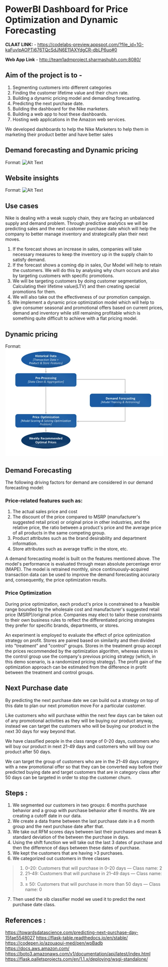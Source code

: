 # **PowerBI Dashboard for Price Optimization and Dynamic Forecasting**

**CLAAT LINK:**  - https://codelabs-preview.appspot.com/?file_id=1G-kaFuvlpAOPTi676TQcSdJN6E11AXYdgCR-dbLP6uo#0

**Web App Link** - http://team1admproject.sharmashubh.com:8080/ 

## **Aim of the project is to -**
1.  Segmenting customers into different categories
2.  Finding the customer lifetime value and their churn rate.
3.  Building a dynamic pricing model and demanding forecasting.
4.  Predicting the next purchase date.
5.  Building the dashboard for the Nike marketers.
6.  Building a web app to host these dashboards.
7.  Hosting web applications in the Amazon web services.

We developed dashboards to help the Nike Marketers to help them in marketing their product better and have better sales

## **Demand forecasting and Dynamic pricing**

Format: ![Alt Text](https://github.com/Abhishek-Gargha-Maheshwarappa/INFO7374DigitalMarketingAnalytics/blob/master/Project/asset/Price_optimization.png)

## **Website insights**
Format: ![Alt Text](https://github.com/Abhishek-Gargha-Maheshwarappa/INFO7374DigitalMarketingAnalytics/blob/master/Project/asset/Nike_website_insights.png)


## **Use cases**

Nike is dealing with a weak supply chain, they are facing an unbalanced supply and demand problem. Through predictive analytics we will be predicting sales and the next customer purchase date which will help the company to better manage inventory and strategically plan their next moves.

1.  If the forecast shows an increase in sales, companies will take necessary measures to keep the inventory up in the supply chain to satisfy demand.
2.  If the forecast shows a coming dip in sales, Our Model will help to retain the customers. We will do this by analysing why churn occurs and also by targeting customers with specific promotions.
3.  We will be targeting customers by doing customer segmentation, Calculating their lifetime value(LTV) and then creating special promotions for them.
4.  We will also take out the effectiveness of our promotion campaign.
5.  We implement a dynamic price optimization model which will help to give consumer seasonal and promotional offers based on current prices, demand and inventory while still remaining profitable which is something quite difficult to achieve with a flat pricing model.

## **Dynamic pricing**

Format: ![Alt Text](https://github.com/Abhishek-Gargha-Maheshwarappa/PowerBI-Dashboard-for-Price-Optimization-and-Dynamic-Forecasting/blob/master/asset/dynamic_pricing.png)


## **Demand Forecasting**

The following driving factors for demand are considered in our demand forecasting model:

### **Price-related features such as:**

1.  The actual sales price and cost
2.  The discount of the price compared to MSRP (manufacturer's suggested retail price) or original price in other industries, and the relative price, the ratio between a product's price and the average price of all products in the same competing group.
3.  Product attributes such as the brand desirability and department information.
4.  Store attributes such as average traffic in the store, etc.

A demand forecasting model is built on the features mentioned above. The model's performance is evaluated through mean absolute percentage error (MAPE). The model is retrained monthly, since continuously-acquired transaction data can be used to improve the demand forecasting accuracy and, consequently, the price optimization results.

### **Price Optimization**

During price optimization, each product's price is constrained to a feasible range bounded by the wholesale cost and manufacturer's suggested retail price (MSRP)/original price. Companies may elect to tailor these constraints to their own business rules to reflect the differentiated pricing strategies they prefer for specific brands, departments, or stores.

An experiment is employed to evaluate the effect of price optimization strategy on profit. Stores are paired based on similarity and then divided into "treatment" and "control" groups. Stores in the treatment group accept the prices recommended by the optimization algorithm, whereas stores in the control group use the company's previous pricing strategy (which, in this demo scenario, is a randomized pricing strategy). The profit gain of the optimization approach can be estimated from the difference in profit between the treatment and control groups.



## **Next Purchase date**

By predicting the next purchase date we can build out a strategy on top of this date to plan our next promotion move For a particular customer.

Like customers who will purchase within the next few days can be taken out of any promotional activities as they will be buying our product anyway, instead we can target the customers who will be buying our product in the next 30 days for way beyond that.

We have classified people in the class range of 0-20 days, customers who will buy our product in next 21-49 days and customers who will buy our product after 50 days.

We can target the group of customers who are in the 21-49 days category with a new promotional offer so that they can be converted way before their predicted buying date and target customers that are in category class after 50 days can be targeted in order to stop the customer churn.

## **Steps :**

1.  We segmented our customers in two groups: 6 months purchase behavior and a group with purchase behavior after 6 months. We are creating a cutoff date in our data.
2.  We create a data frame between the last purchase date in a 6 month group and the next purchase date after that.
3.  We take out RFM scores days between last their purchases and mean & standard deviation of the between the purchase in days.
4.  Using the shift function we will take out the last 3 dates of purchase and then the difference of days between these dates of purchase.
5.  We kept the customers that are having >3 purchases.
6.  We categorized out customers in three classes
> 1.  0–20: Customers that will purchase in 0–20 days — Class name: 2
> 2. 21–49: Customers that will purchase in 21–49 days — Class name: 1
>3. ≥ 50: Customers that will purchase in more than 50 days — Class name: 0
7.  Then used the xib classifier model we used it to predict the next purchase date class.



## **References :**

https://towardsdatascience.com/predicting-next-purchase-day-15fae5548027
https://flask-table.readthedocs.io/en/stable/
https://codepen.io/azouaoui-med/pen/wpBadb
https://docs.aws.amazon.com/
https://boto3.amazonaws.com/v1/documentation/api/latest/index.html
https://flask.palletsprojects.com/en/1.1.x/deploying/wsgi-standalone/
